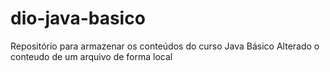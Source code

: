 # dio-java-basico
Repositório para armazenar os conteúdos do curso Java Básico 
Alterado o conteudo de um arquivo de forma local